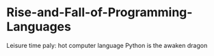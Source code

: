 # Rise-and-Fall-of-Programming-Languages
Leisure time paly: hot computer language
Python is the awaken dragon 
